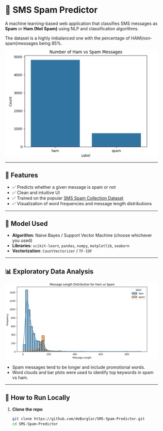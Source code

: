 # 📩 SMS Spam Predictor

A machine learning-based web application that classifies SMS messages as **Spam** or **Ham (Not Spam)** using NLP and classification algorithms.

The dataset is a highly imbalanced one with the percentage of HAM(non-spam)messages being 85%.

![Spam Prediction Banner](images/freq.png)

---

## 🚀 Features

- ✅ Predicts whether a given message is spam or not
- ✅ Clean and intuitive UI
- ✅ Trained on the popular [SMS Spam Collection Dataset](https://www.kaggle.com/datasets/uciml/sms-spam-collection-dataset)
- ✅ Visualization of word frequencies and message length distributions

---

## 🧠 Model Used

- **Algorithm**: Naive Bayes / Support Vector Machine (choose whichever you used)
- **Libraries**: `scikit-learn`, `pandas`, `numpy`, `matplotlib`, `seaborn`
- **Vectorization**: `CountVectorizer` / `TF-IDF`

---

## 📊 Exploratory Data Analysis

![Message Length Distribution](images/message_length_dist.png)

- Spam messages tend to be longer and include promotional words.
- Word clouds and bar plots were used to identify top keywords in spam vs ham.

---

## 🧪 How to Run Locally

1. **Clone the repo**
   ```bash
   git clone https://github.com/deBurglar/SMS-Spam-Predictor.git
   cd SMS-Spam-Predictor
